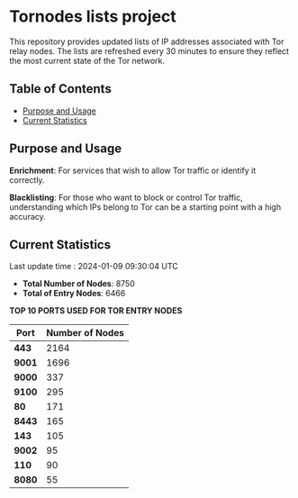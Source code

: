 # Tornodes lists project

This repository provides updated lists of IP addresses associated with Tor relay nodes. The lists are refreshed every 30 minutes to ensure they reflect the most current state of the Tor network.

## Table of Contents

- [Purpose and Usage](#purpose-and-usage)
- [Current Statistics](#current-statistics)


## Purpose and Usage

**Enrichment**: For services that wish to allow Tor traffic or identify it correctly.

**Blacklisting**: For those who want to block or control Tor traffic, understanding which IPs belong to Tor can be a starting point with a high accuracy.

## Current Statistics

Last update time : 2024-01-09 09:30:04 UTC

- **Total Number of Nodes**: 8750
- **Total of Entry Nodes**: 6466

**TOP 10 PORTS USED FOR TOR ENTRY NODES**

| **Port** | **Number of Nodes** |
|------|-----------------|
| **443**   | 2164  |
| **9001**   | 1696  |
| **9000**   | 337  |
| **9100**   | 295  |
| **80**   | 171  |
| **8443**   | 165  |
| **143**   | 105  |
| **9002**   | 95  |
| **110**   | 90  |
| **8080**   | 55  |

